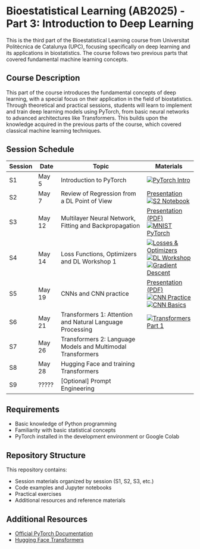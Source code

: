 # Bioestatistical Learning (AB2025) - Part 3: Introduction to Deep Learning

This is the third part of the Bioestatistical Learning course from Universitat Politècnica de Catalunya (UPC), focusing specifically on deep learning and its applications in biostatistics. The course follows two previous parts that covered fundamental machine learning concepts.

## Course Description

This part of the course introduces the fundamental concepts of deep learning, with a special focus on their application in the field of biostatistics. Through theoretical and practical sessions, students will learn to implement and train deep learning models using PyTorch, from basic neural networks to advanced architectures like Transformers. This builds upon the knowledge acquired in the previous parts of the course, which covered classical machine learning techniques.

## Session Schedule

| Session | Date | Topic | Materials |
|--------|-------|------|-----------|
| S1 | May 5 | Introduction to PyTorch | [![PyTorch Intro](https://img.shields.io/badge/Colab-PyTorch_Intro-blue?logo=googlecolab)](https://colab.research.google.com/github/santialferez/AB2025/blob/main/S1/intro_pytorch_AB2025_est.ipynb) |
| S2 | May 7 | Review of Regression from a DL Point of View | [Presentation](https://github.com/santialferez/AB2025/blob/main/S2/SLN_reg_red_est.html) <br> [![S2 Notebook](https://img.shields.io/badge/Colab-S2_Notebook-blue?logo=googlecolab)](https://colab.research.google.com/github/santialferez/AB2025/blob/main/S2/S2.ipynb) |
| S3 | May 12 | Multilayer Neural Network, Fitting and Backpropagation | [Presentation (PDF)](https://github.com/santialferez/AB2025/blob/main/S3/DL3.pdf) <br> [![MNIST PyTorch](https://img.shields.io/badge/Colab-MNIST_PyTorch-blue?logo=googlecolab)](https://colab.research.google.com/github/santialferez/AB2025/blob/main/S3/mnist_pytorch_est.ipynb) |
| S4 | May 14 | Loss Functions, Optimizers and DL Workshop 1 | [![Losses & Optimizers](https://img.shields.io/badge/Colab-Losses_&_Optimizers-blue?logo=googlecolab)](https://colab.research.google.com/github/santialferez/AB2025/blob/main/S4/S4_Losses_and_optimizers.ipynb) <br> [![DL Workshop](https://img.shields.io/badge/Colab-DL_Workshop-blue?logo=googlecolab)](https://colab.research.google.com/github/santialferez/AB2025/blob/main/S4/S4_taller_DL.ipynb) <br> [![Gradient Descent](https://img.shields.io/badge/Colab-Gradient_Descent-blue?logo=googlecolab)](https://colab.research.google.com/github/santialferez/AB2025/blob/main/S4/S4_Full_Gradient_Descent.ipynb) |
| S5 | May 19 | CNNs and CNN practice | [Presentation (PDF)](https://github.com/santialferez/AB2025/blob/main/S5/DL4.pdf) <br> [![CNN Practice](https://img.shields.io/badge/Colab-CNN_Practice-blue?logo=googlecolab)](https://colab.research.google.com/github/santialferez/AB2025/blob/main/S5/Prac4/ConvNet_Pract.ipynb) <br> [![CNN Basics](https://img.shields.io/badge/Colab-CNN_Basics-blue?logo=googlecolab)](https://colab.research.google.com/github/santialferez/AB2025/blob/main/S5/B_CNN.ipynb) |
| S6 | May 21 | Transformers 1: Attention and Natural Language Processing | [![Transformers Part 1](https://img.shields.io/badge/Colab-Transformers_Part_1-blue?logo=googlecolab)](https://colab.research.google.com/github/santialferez/AB2025/blob/main/S6/Transformers_Part1_est.ipynb) |
| S7 | May 26 | Transformers 2: Language Models and Multimodal Transformers | |
| S8 | May 28 | Hugging Face and training Transformers | |
| S9 | ????? | [Optional] Prompt Engineering | |

## Requirements

- Basic knowledge of Python programming
- Familiarity with basic statistical concepts
- PyTorch installed in the development environment or Google Colab

## Repository Structure

This repository contains:
- Session materials organized by session (S1, S2, S3, etc.)
- Code examples and Jupyter notebooks
- Practical exercises
- Additional resources and reference materials

## Additional Resources

- [Official PyTorch Documentation](https://pytorch.org/docs/stable/index.html)
- [Hugging Face Transformers](https://huggingface.co/docs/transformers/index)